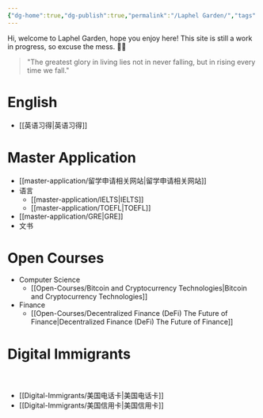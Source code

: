 ```yaml
---
{"dg-home":true,"dg-publish":true,"permalink":"/Laphel Garden/","tags":["gardenEntry"],"dgPassFrontmatter":true,"created":"2023-04-22T11:14:19.123+08:00","updated":"2023-04-23T17:41:06.700+08:00"}
---
```



Hi, welcome to Laphel Garden, hope you enjoy here!
This site is still a work in progress, so excuse the mess. 👷‍♂️
<blockquote> "The greatest glory in living lies not in never falling, but in rising every time we fall."
</blockquote>



# English

- [[英语习得\|英语习得]]


# Master Application

- [[master-application/留学申请相关网站\|留学申请相关网站]]
- 语言
	- [[master-application/IELTS\|IELTS]]
	- [[master-application/TOEFL\|TOEFL]]
- [[master-application/GRE\|GRE]]
- 文书


# Open Courses

- Computer Science
	- [[Open-Courses/Bitcoin and Cryptocurrency Technologies\|Bitcoin and Cryptocurrency Technologies]]
- Finance
	- [[Open-Courses/Decentralized Finance (DeFi) The Future of Finance\|Decentralized Finance (DeFi) The Future of Finance]]


# Digital Immigrants

<div class="transclusion internal-embed is-loaded"><svg xmlns="http://www.w3.org/2000/svg" width="24" height="24" viewBox="0 0 24 24" fill="none" stroke="currentColor" stroke-width="2" stroke-linecap="round" stroke-linejoin="round" class="svg-icon lucide-link"></svg>
<div class="markdown-embed">

- [[Digital-Immigrants/美国电话卡\|美国电话卡]]
- [[Digital-Immigrants/美国信用卡\|美国信用卡]]


</div></div>

